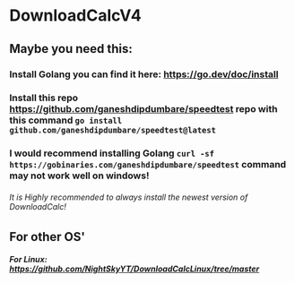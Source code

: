 # DownloadCalcV4
## Maybe you need this:
### Install Golang you can find it here: https://go.dev/doc/install
### Install this repo https://github.com/ganeshdipdumbare/speedtest repo with this command `go install github.com/ganeshdipdumbare/speedtest@latest`
### I would recommend installing Golang `curl -sf https://gobinaries.com/ganeshdipdumbare/speedtest` command may not work well on windows!
###### It is Highly recommended to always install the newest version of DownloadCalc!
## For other OS'
##### For Linux: https://github.com/NightSkyYT/DownloadCalcLinux/tree/master




